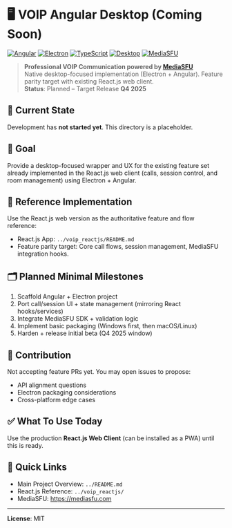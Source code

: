 # 🖥️ VOIP Angular Desktop (Coming Soon)

[![Angular](https://img.shields.io/badge/Angular-DD0031?style=flat&logo=angular&logoColor=white)](https://angular.io)
[![Electron](https://img.shields.io/badge/Electron-2B2E3A?style=flat&logo=electron&logoColor=9FEAF9)](https://www.electronjs.org)
[![TypeScript](https://img.shields.io/badge/TypeScript-007ACC?style=flat&logo=typescript&logoColor=white)](https://www.typescriptlang.org)
[![Desktop](https://img.shields.io/badge/Desktop-Windows%20|%20macOS%20|%20Linux-blue)](https://desktop.github.com)
[![MediaSFU](https://img.shields.io/badge/Powered%20by-MediaSFU-blue)](https://mediasfu.com)

> **Professional VOIP Communication powered by [MediaSFU](https://mediasfu.com)**  
> Native desktop-focused implementation (Electron + Angular). Feature parity target with existing React.js web client.  
> **Status**: Planned – Target Release **Q4 2025**

## 📌 Current State

Development has **not started yet**. This directory is a placeholder.

## 🎯 Goal

Provide a desktop-focused wrapper and UX for the existing feature set already implemented in the React.js web client (calls, session control, and room management) using Electron + Angular.

## 🔄 Reference Implementation

Use the React.js web version as the authoritative feature and flow reference:

- React.js App: `../voip_reactjs/README.md`
- Feature parity target: Core call flows, session management, MediaSFU integration hooks.

## 🗂️ Planned Minimal Milestones

1. Scaffold Angular + Electron project
2. Port call/session UI + state management (mirroring React hooks/services)
3. Integrate MediaSFU SDK + validation logic
4. Implement basic packaging (Windows first, then macOS/Linux)
5. Harden + release initial beta (Q4 2025 window)

## 🤝 Contribution

Not accepting feature PRs yet. You may open issues to propose:

- API alignment questions
- Electron packaging considerations
- Cross-platform edge cases

## ✅ What To Use Today

Use the production **React.js Web Client** (can be installed as a PWA) until this is ready.

## 🔗 Quick Links

- Main Project Overview: `../README.md`
- React.js Reference: `../voip_reactjs/`
- MediaSFU: <https://mediasfu.com>

---

**License**: MIT